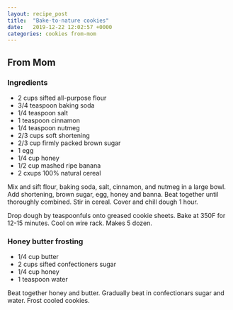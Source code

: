 ```yaml
---
layout: recipe_post
title:  "Bake-to-nature cookies"
date:   2019-12-22 12:02:57 +0000
categories: cookies from-mom
---
```


## From Mom
### Ingredients
* 2 cups sifted all-purpose flour
* 3/4 teaspoon baking soda
* 1/4 teaspoon salt
* 1 teaspoon cinnamon
* 1/4 teaspoon nutmeg
* 2/3 cups soft shortening
* 2/3 cup firmly packed brown sugar
* 1 egg
* 1/4 cup honey
* 1/2 cup mashed ripe banana
* 2 cxups 100% natural cereal

Mix and sift flour, baking soda, salt, cinnamon, and nutmeg in a large bowl. Add shortening, brown sugar, egg, honey and banna. Beat together until thoroughly combined. Stir in cereal. Cover and chill dough 1 hour. 


Drop dough by teaspoonfuls onto greased cookie sheets. Bake at 350F for 12-15 minutes. Cool on wire rack. Makes 5 dozen. 

### Honey butter frosting
* 1/4 cup butter
* 2 cups sifted confectioners sugar
* 1/4 cup honey
* 1 teaspoon water

Beat together honey and butter. Gradually beat in confectionars sugar and water. Frost cooled cookies.
